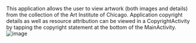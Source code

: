 This application allows the user to view artwork (both images and details) from the collection of the Art Institute of Chicago. 
Application copyright details as well as resource attribution can be viewed in a CopyrightActivity by tapping the copyright statement at the bottom of the MainActivity.
![image](https://github.com/user-attachments/assets/c5e9a646-ff10-4a02-b32d-d4e61fd038d5)

